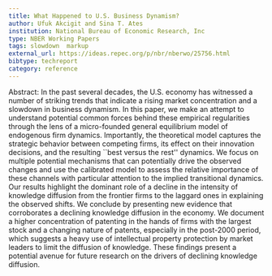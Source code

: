 ```yaml
---
title: What Happened to U.S. Business Dynamism?
author: Ufuk Akcigit and Sina T. Ates
institution: National Bureau of Economic Research, Inc
type: NBER Working Papers
tags: slowdown  markup
external_url: https://ideas.repec.org/p/nbr/nberwo/25756.html
bibtype: techreport
category: reference
---
```

Abstract: In the past several decades, the U.S. economy has witnessed a number of striking trends that indicate a rising market concentration and a slowdown in business dynamism. In this paper, we make an attempt to understand potential common forces behind these empirical regularities through the lens of a micro-founded general equilibrium model of endogenous firm dynamics. Importantly, the theoretical model captures the strategic behavior between competing firms, its effect on their innovation decisions, and the resulting ``best versus the rest'' dynamics. We focus on multiple potential mechanisms that can potentially drive the observed changes and use the calibrated model to assess the relative importance of these channels with particular attention to the implied transitional dynamics. Our results highlight the dominant role of a decline in the intensity of knowledge diffusion from the frontier firms to the laggard ones in explaining the observed shifts. We conclude by presenting new evidence that corroborates a declining knowledge diffusion in the economy. We document a higher concentration of patenting in the hands of firms with the largest stock and a changing nature of patents, especially in the post-2000 period, which suggests a heavy use of intellectual property protection by market leaders to limit the diffusion of knowledge. These findings present a potential avenue for future research on the drivers of declining knowledge diffusion.
